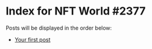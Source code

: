 # Index for NFT World #2377
Posts will be displayed in the order below:

- [Your first post](./001-first.md)

